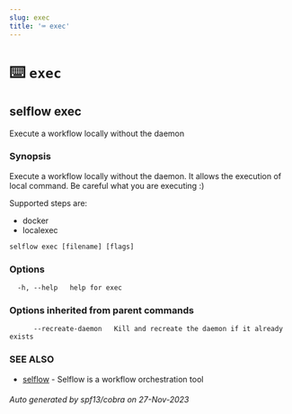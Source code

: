 ```yaml
---
slug: exec
title: '⌨ exec'
---
```


# ⌨️ `exec`

## selflow exec

Execute a workflow locally without the daemon

### Synopsis

Execute a workflow locally without the daemon.
It allows the execution of local command. Be careful what you are executing :)

Supported steps are:
- docker
- localexec

```
selflow exec [filename] [flags]
```

### Options

```
  -h, --help   help for exec
```

### Options inherited from parent commands

```
      --recreate-daemon   Kill and recreate the daemon if it already exists
```

### SEE ALSO

* [selflow](selflow.md)	 - Selflow is a workflow orchestration tool

###### Auto generated by spf13/cobra on 27-Nov-2023
